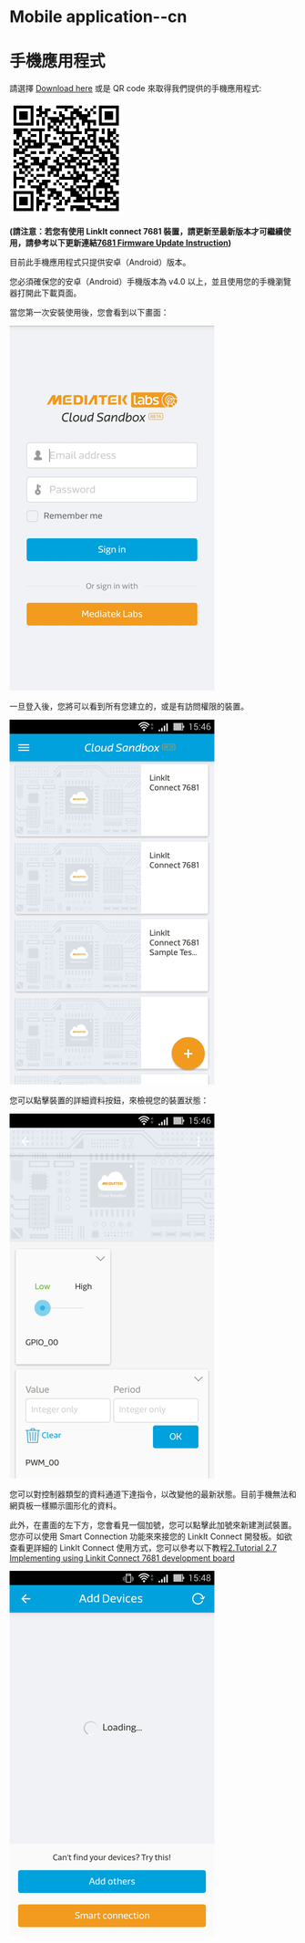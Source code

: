 # Mobile application--cn
# 手機應用程式


請選擇 [Download here](https://s3.cn-north-1.amazonaws.com.cn/mtk.linkit/mcs-latest-production-release.apk) 或是 QR code 來取得我們提供的手機應用程式:

![](../images/Mobile_application/img_mobileapplication_00_cn.png)

**(請注意：若您有使用 LinkIt connect 7681 裝置，請更新至最新版本才可繼續使用，請參考以下更新連結[7681 Firmware Update Instruction](../7681_firmware_update--cn/))**


目前此手機應用程式只提供安卓（Android）版本。

您必須確保您的安卓（Android）手機版本為 v4.0 以上，並且使用您的手機瀏覽器打開此下載頁面。

當您第一次安裝使用後，您會看到以下畫面：

![](../images/Mobile_application/img_mobileapplication_01.png)

一旦登入後，您將可以看到所有您建立的，或是有訪問權限的裝置。

![](../images/Mobile_application/img_mobileapplication_02.png)

您可以點擊裝置的詳細資料按鈕，來檢視您的裝置狀態：

![](../images/Mobile_application/img_mobileapplication_03.png)

您可以對控制器類型的資料通道下達指令，以改變他的最新狀態。目前手機無法和網頁板一樣顯示圖形化的資料。

此外，在畫面的左下方，您會看見一個加號，您可以點擊此加號來新建測試裝置。您亦可以使用 Smart Connection 功能來來接您的 LinkIt Connect 開發板。如欲查看更詳細的 LinkIt Connect 使用方式，您可以參考以下教程[2.Tutorial 2.7 Implementing using Linkit Connect 7681 development board](http://mcs.mediatek.com/resources/zh-TW/latest/tutorial/implementing_using_mt7681_development_board)


![](../images/Mobile_application/img_mobileapplication_04.png)

